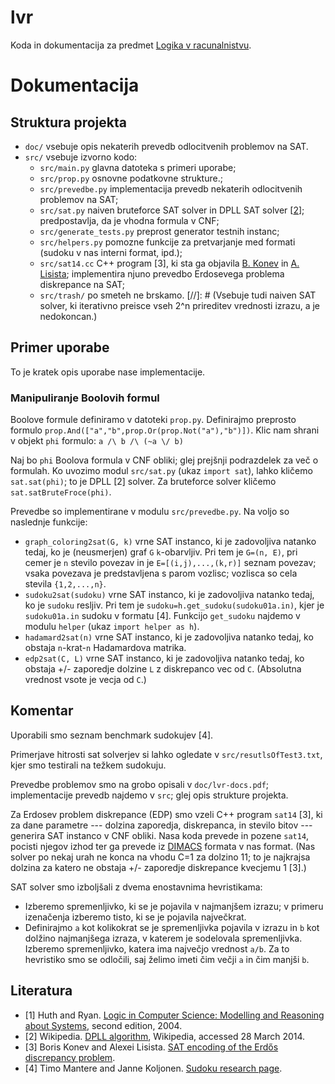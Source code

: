 lvr
===

Koda in dokumentacija za predmet [Logika v racunalnistvu](http://ucilnica.fmf.uni-lj.si/course/view.php?id=252).

# Dokumentacija 

## Struktura projekta 
 * `doc/` vsebuje opis nekaterih prevedb odlocitvenih problemov na SAT. 
 * `src/` vsebuje izvorno kodo:
   * `src/main.py` glavna datoteka s primeri uporabe;
   * `src/prop.py` osnovne podatkovne strukture.;
   * `src/prevedbe.py` implementacija prevedb nekaterih odlocitvenih problemov na SAT;
   * `src/sat.py` naiven bruteforce SAT solver in DPLL SAT solver [[2](#literatura)]; predpostavlja, da je vhodna formula v CNF;
   * `src/generate_tests.py` preprost generator testnih instanc;
   * `src/helpers.py` pomozne funkcije za pretvarjanje med formati (sudoku v nas interni format, ipd.);
   * `src/sat14.cc` C++ program [3], ki sta ga objavila [B. Konev](http://cgi.csc.liv.ac.uk/~konev/) in [A. Lisista](https://cgi.csc.liv.ac.uk/~alexei/); implementira njuno prevedbo Erdosevega problema diskrepance na SAT;
   * `src/trash/` po  smeteh ne brskamo.
[//]: # (Vsebuje tudi naiven SAT solver, ki iterativno preisce vseh 2^n prireditev vrednosti izrazu, a je nedokoncan.)
## Primer uporabe 
 To je kratek opis uporabe nase implementacije. 
### Manipuliranje Boolovih formul
  Boolove formule definiramo v datoteki `prop.py`. Definirajmo preprosto formulo `prop.And(["a","b",prop.Or(prop.Not("a"),"b")])`. Klic nam shrani v objekt `phi` formulo: `a /\ b /\ (~a \/ b)`
  
  Naj bo `phi` Boolova formula v CNF obliki; glej prejšnji podrazdelek za več o formulah. Ko uvozimo modul `src/sat.py` (ukaz `import sat`), lahko kličemo `sat.sat(phi)`; to je DPLL [2] solver. Za bruteforce solver kličemo `sat.satBruteFroce(phi)`.

  Prevedbe so implementirane v modulu `src/prevedbe.py`. Na voljo so naslednje funkcije:
   * `graph_coloring2sat(G, k)` vrne SAT instanco, ki je zadovoljiva natanko tedaj, ko je (neusmerjen) graf `G` `k`-obarvljiv. Pri tem je `G=(n, E)`, pri cemer je `n` stevilo povezav in je `E=[(i,j),...,(k,r)]` seznam povezav; vsaka povezava je predstavljena s parom vozlisc; vozlisca so cela stevila `{1,2,...,n}`.
   * `sudoku2sat(sudoku)` vrne SAT instanco, ki je zadovoljiva natanko tedaj, ko je `sudoku` resljiv. Pri tem je `sudoku=h.get_sudoku(sudoku01a.in)`, kjer je `sudoku01a.in` sudoku v formatu [4]. Funkcijo `get_sudoku` najdemo v modulu `helper` (ukaz `import helper as h`).
   * `hadamard2sat(n)` vrne SAT instanco, ki je zadovoljiva natanko tedaj, ko obstaja `n`-krat-`n` Hadamardova matrika. 
   * `edp2sat(C, L)` vrne SAT instanco, ki je zadovoljiva natanko tedaj, ko obstaja +/- zaporedje dolzine `L` z diskrepanco vec od `C`. (Absolutna vrednost vsote je vecja od `C`.)

## Komentar
  Uporabili smo seznam benchmark sudokujev [4].
 
  Primerjave hitrosti sat solverjev si lahko ogledate v `src/resutlsOfTest3.txt`, kjer smo testirali na težkem sudokuju.
 
  Prevedbe problemov smo na grobo opisali v `doc/lvr-docs.pdf`; implementacije prevedb najdemo v `src`; glej opis strukture projekta. 
 
  Za Erdosev problem diskrepance (EDP) smo vzeli C++ program `sat14` [3], ki za dane parametre --- dolzina zaporedja, diskrepanca, in stevilo bitov --- generira SAT instanco v CNF obliki. Nasa koda prevede in pozene `sat14`, pocisti njegov izhod ter ga prevede iz [DIMACS](http://www.cs.ubc.ca/~hoos/SATLIB/Benchmarks/SAT/satformat.ps) formata v nas format. (Nas solver po nekaj urah ne konca na vhodu C=1 za dolzino 11; to je najkrajsa dolzina za katero ne obstaja +/- zaporedje diskrepance kvecjemu 1 [3].)
  
  SAT solver smo izboljšali z dvema enostavnima hevristikama:
   * Izberemo spremenljivko, ki se je pojavila v najmanjšem izrazu; v primeru izenačenja izberemo tisto, ki se je pojavila največkrat.
   * Definirajmo `a` kot kolikokrat se je spremenljivka pojavila v izrazu in `b` kot dolžino najmanjšega izraza, v katerem je sodelovala spremenljivka. Izberemo spremenljivko, katera ima največjo vrednost `a/b`. Za to hevristiko smo se odločili, saj želimo imeti čim večji `a` in čim manjši `b`.
## Literatura 
 * [1] Huth and Ryan. [Logic in Computer Science: Modelling and Reasoning about Systems](http://www.amazon.com/Logic-Computer-Science-Modelling-Reasoning/dp/052154310X), second edition, 2004.
 * [2] Wikipedia. [DPLL algorithm](http://en.wikipedia.org/wiki/DPLL_algorithm), Wikipedia, accessed 28 March 2014.
 * [3] Boris Konev and Alexei Lisista. [SAT encoding of the Erdős discrepancy problem](http://cgi.csc.liv.ac.uk/~konev/SAT14/).
 * [4] Timo Mantere and Janne Koljonen. [Sudoku research page](http://lipas.uwasa.fi/~timan/sudoku/). 
